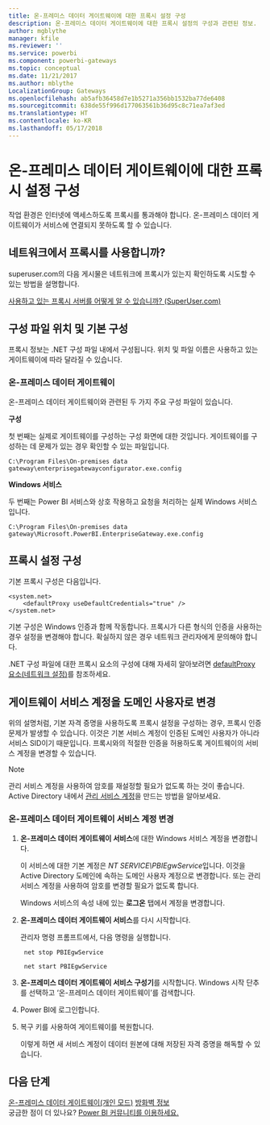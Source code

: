 ```yaml
---
title: 온-프레미스 데이터 게이트웨이에 대한 프록시 설정 구성
description: 온-프레미스 데이터 게이트웨이에 대한 프록시 설정의 구성과 관련된 정보.
author: mgblythe
manager: kfile
ms.reviewer: ''
ms.service: powerbi
ms.component: powerbi-gateways
ms.topic: conceptual
ms.date: 11/21/2017
ms.author: mblythe
LocalizationGroup: Gateways
ms.openlocfilehash: ab5afb36458d7e1b5271a356bb1532ba77de6408
ms.sourcegitcommit: 638de55f996d177063561b36d95c8c71ea7af3ed
ms.translationtype: HT
ms.contentlocale: ko-KR
ms.lasthandoff: 05/17/2018
---
```

# <a name="configuring-proxy-settings-for-the-on-premises-data-gateway"></a>온-프레미스 데이터 게이트웨이에 대한 프록시 설정 구성
작업 환경은 인터넷에 액세스하도록 프록시를 통과해야 합니다. 온-프레미스 데이터 게이트웨이가 서비스에 연결되지 못하도록 할 수 있습니다.

## <a name="does-your-network-use-a-proxy"></a>네트워크에서 프록시를 사용합니까?
superuser.com의 다음 게시물은 네트워크에 프록시가 있는지 확인하도록 시도할 수 있는 방법을 설명합니다.

[사용하고 있는 프록시 서버를 어떻게 알 수 있습니까? (SuperUser.com)](https://superuser.com/questions/346372/how-do-i-know-what-proxy-server-im-using)

## <a name="configuration-file-location-and-default-configuration"></a>구성 파일 위치 및 기본 구성
프록시 정보는 .NET 구성 파일 내에서 구성됩니다. 위치 및 파일 이름은 사용하고 있는 게이트웨이에 따라 달라질 수 있습니다.

### <a name="on-premises-data-gateway"></a>온-프레미스 데이터 게이트웨이
온-프레미스 데이터 게이트웨이와 관련된 두 가지 주요 구성 파일이 있습니다.

**구성**

첫 번째는 실제로 게이트웨이를 구성하는 구성 화면에 대한 것입니다. 게이트웨이를 구성하는 데 문제가 있는 경우 확인할 수 있는 파일입니다.

    C:\Program Files\On-premises data gateway\enterprisegatewayconfigurator.exe.config

**Windows 서비스**

두 번째는 Power BI 서비스와 상호 작용하고 요청을 처리하는 실제 Windows 서비스입니다.

    C:\Program Files\On-premises data gateway\Microsoft.PowerBI.EnterpriseGateway.exe.config

## <a name="configuring-proxy-settings"></a>프록시 설정 구성
기본 프록시 구성은 다음입니다.

    <system.net>
        <defaultProxy useDefaultCredentials="true" />
    </system.net>

기본 구성은 Windows 인증과 함께 작동합니다. 프록시가 다른 형식의 인증을 사용하는 경우 설정을 변경해야 합니다. 확실하지 않은 경우 네트워크 관리자에게 문의해야 합니다.

.NET 구성 파일에 대한 프록시 요소의 구성에 대해 자세히 알아보려면 [defaultProxy 요소(네트워크 설정)](https://msdn.microsoft.com/library/kd3cf2ex.aspx)를 참조하세요.

## <a name="changing-the-gateway-service-account-to-a-domain-user"></a>게이트웨이 서비스 계정을 도메인 사용자로 변경
위의 설명처럼, 기본 자격 증명을 사용하도록 프록시 설정을 구성하는 경우, 프록시 인증 문제가 발생할 수 있습니다. 이것은 기본 서비스 계정이 인증된 도메인 사용자가 아니라 서비스 SID이기 때문입니다. 프록시와의 적절한 인증을 허용하도록 게이트웨이의 서비스 계정을 변경할 수 있습니다.

> [!NOTE]
> 관리 서비스 계정을 사용하여 암호를 재설정할 필요가 없도록 하는 것이 좋습니다. Active Directory 내에서 [관리 서비스 계정](https://technet.microsoft.com/library/dd548356.aspx)을 만드는 방법을 알아보세요.
> 
> 

### <a name="change-the-on-premises-data-gateway-service-account"></a>온-프레미스 데이터 게이트웨이 서비스 계정 변경
1. **온-프레미스 데이터 게이트웨이 서비스**에 대한 Windows 서비스 계정을 변경합니다.
   
    이 서비스에 대한 기본 계정은 *NT SERVICE\PBIEgwService*입니다. 이것을 Active Directory 도메인에 속하는 도메인 사용자 계정으로 변경합니다. 또는 관리 서비스 계정을 사용하여 암호를 변경할 필요가 없도록 합니다.
   
    Windows 서비스의 속성 내에 있는 **로그온** 탭에서 계정을 변경합니다.
2. **온-프레미스 데이터 게이트웨이 서비스**를 다시 시작합니다.
   
    관리자 명령 프롬프트에서, 다음 명령을 실행합니다.
   
        net stop PBIEgwService
   
        net start PBIEgwService
3. **온-프레미스 데이터 게이트웨이 서비스 구성기**를 시작합니다. Windows 시작 단추를 선택하고 ‘온-프레미스 데이터 게이트웨이’를 검색합니다.
4. Power BI에 로그인합니다.
5. 복구 키를 사용하여 게이트웨이를 복원합니다.
   
    이렇게 하면 새 서비스 계정이 데이터 원본에 대해 저장된 자격 증명을 해독할 수 있습니다.

## <a name="next-steps"></a>다음 단계
[온-프레미스 데이터 게이트웨이(개인 모드)](service-gateway-personal-mode.md)
[방화벽 정보](service-gateway-onprem-tshoot.md#firewall-or-proxy)  
궁금한 점이 더 있나요? [Power BI 커뮤니티를 이용하세요.](http://community.powerbi.com/)

